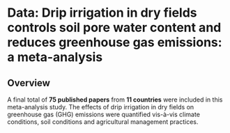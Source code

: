 # Data: Drip irrigation in dry fields controls soil pore water content and reduces greenhouse gas emissions: a meta-analysis

## Overview
A final total of **75 published papers** from **11 countries** were included in this meta-analysis study. The effects of drip irrigation in dry fields on greenhouse gas (GHG) emissions were quantified vis-à-vis climate conditions, soil conditions and agricultural management practices.